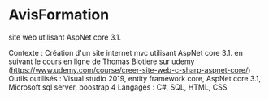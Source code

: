 # AvisFormation
site web utilisant AspNet core 3.1.

Contexte : Création d'un site internet mvc utilisant AspNet core 3.1. en suivant le cours en ligne de Thomas Blotiere sur udemy (https://www.udemy.com/course/creer-site-web-c-sharp-aspnet-core/)
Outils outilisés : Visual studio 2019, entity framework core, AspNet core 3.1, Microsoft sql server, boostrap 4
Langages : C#, SQL, HTML, CSS
